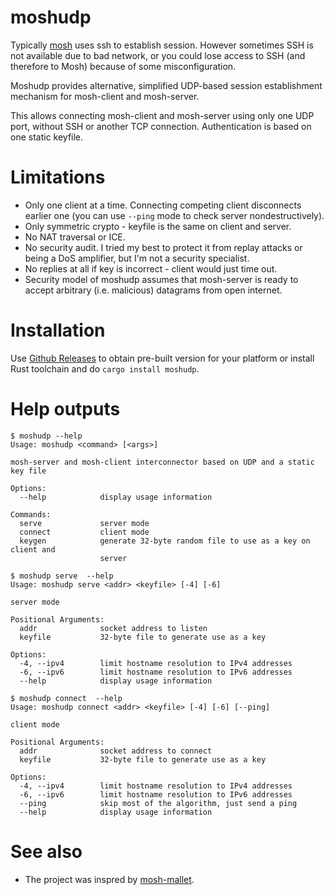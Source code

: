 # moshudp

Typically [mosh](https://mosh.org/) uses ssh to establish session. However sometimes SSH is not available due to bad network, or you could lose access to SSH (and therefore to Mosh) because of some misconfiguration.

Moshudp provides alternative, simplified UDP-based session establishment mechanism for mosh-client and mosh-server.

This allows connecting mosh-client and mosh-server using only one UDP port, without SSH or another TCP connection.
Authentication is based on one static keyfile.

# Limitations

* Only one client at a time. Connecting competing client disconnects earlier one (you can use `--ping` mode to check server nondestructively).
* Only symmetric crypto - keyfile is the same on client and server.
* No NAT traversal or ICE.
* No security audit. I tried my best to protect it from replay attacks or being a DoS amplifier, but I'm not a security specialist.
* No replies at all if key is incorrect - client would just time out.
* Security model of moshudp assumes that mosh-server is ready to accept arbitrary (i.e. malicious) datagrams from open internet.

# Installation

Use [Github Releases](https://github.com/vi/moshudp/releases/) to obtain pre-built version for your platform or install Rust toolchain and do `cargo install moshudp`.

# Help outputs

```
$ moshudp --help
Usage: moshudp <command> [<args>]

mosh-server and mosh-client interconnector based on UDP and a static key file

Options:
  --help            display usage information

Commands:
  serve             server mode
  connect           client mode
  keygen            generate 32-byte random file to use as a key on client and
                    server

$ moshudp serve  --help
Usage: moshudp serve <addr> <keyfile> [-4] [-6]

server mode

Positional Arguments:
  addr              socket address to listen
  keyfile           32-byte file to generate use as a key

Options:
  -4, --ipv4        limit hostname resolution to IPv4 addresses
  -6, --ipv6        limit hostname resolution to IPv6 addresses
  --help            display usage information

$ moshudp connect  --help
Usage: moshudp connect <addr> <keyfile> [-4] [-6] [--ping]

client mode

Positional Arguments:
  addr              socket address to connect
  keyfile           32-byte file to generate use as a key

Options:
  -4, --ipv4        limit hostname resolution to IPv4 addresses
  -6, --ipv6        limit hostname resolution to IPv6 addresses
  --ping            skip most of the algorithm, just send a ping
  --help            display usage information
```

# See also

* The project was inspred by [mosh-mallet](https://gitlab.com/Zinnia_Zirconium/mosh-mallet).
